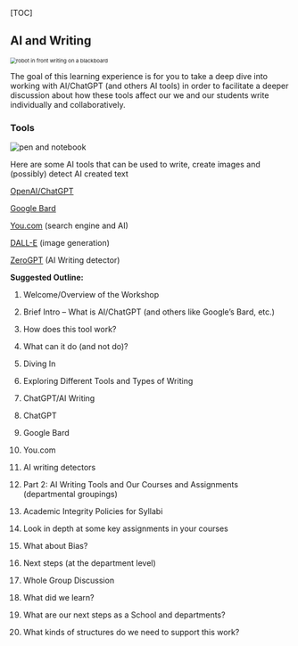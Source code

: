 [TOC]

## AI and Writing

<img src="https://upload.wikimedia.org/wikipedia/commons/8/81/Artificial_Intelligence_%26_AI_%26_Machine_Learning_-_30212411048.jpg" alt="robot in front writing on a blackboard" style="zoom:67%;" />

The goal of this learning experience is for you to take a deep dive into working with AI/ChatGPT (and others AI tools) in order to facilitate a deeper discussion about how these tools affect our we and our students write individually and collaboratively.

### Tools

![pen and notebook](https://images.unsplash.com/photo-1501618669935-18b6ecb13d6d?ixlib=rb-4.0.3&ixid=M3wxMjA3fDB8MHxwaG90by1wYWdlfHx8fGVufDB8fHx8fA%3D%3D&auto=format&fit=crop&w=1149&q=80)

Here are some AI tools that can be used to write, create images and (possibly) detect AI created text

[OpenAI/ChatGPT](https://openai.com/blog/chatgpt) 

[Google Bard](https://bard.google.com/) 

[You.com](https://you.com/) (search engine and AI) 

[DALL-E](https://openai.com/product/dall-e-2) (image generation) 

[ZeroGPT](https://www.zerogpt.com/) (AI Writing detector) 



**Suggested Outline:** 

1. Welcome/Overview of the Workshop 

1. Brief Intro – What is AI/ChatGPT (and others like Google’s Bard, etc.) 

1. How does this tool work? 

1. What can it do (and not do)? 

1. Diving In 

1. Exploring Different Tools and Types of Writing 

1. ChatGPT/AI Writing 

1. ChatGPT 

1. Google Bard 

1. You.com 

1. AI writing detectors 

1. Part 2: AI Writing Tools and Our Courses and Assignments (departmental groupings) 

1. Academic Integrity Policies for Syllabi 

1. Look in depth at some key assignments in your courses 

1. What about Bias? 

1. Next steps (at the department level) 

1. Whole Group Discussion 

1. What did we learn? 

1. What are our next steps as a School and departments? 

1. What kinds of structures do we need to support this work? 
